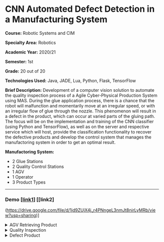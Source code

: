 # CNN Automated Defect Detection in a Manufacturing System

**Course:** Robotic Systems and CIM

**Specialty Area:** Robotics

**Academic Year:** 2020/21

**Semester:** 1st

**Grade:** 20 out of 20

**Technologies Used:** Java, JADE, Lua, Python, Flask, TensorFlow

**Brief Description:** Development of a computer vision solution to automate the quality inspection process of a Agile Cyber-Physical Production System using MAS. During the glue application process, there is a chance that the robot will malfunction and momentarily move at an irregular speed, or with an irregular flow of glue through the nozzle. This phenomenon will result in a defect in the product, which can occur at varied parts of the gluing path. The focus will be on the implementation and training of the CNN classifier (using Python and TensorFlow), as well as on the server and respective service which will host, provide the classification functionality to recover the defective products and develop the control system that manages the manufactoring system in order to get an optimal result.

**Manufactoring System:**
- 2 Glue Stations
- 2 Quality Control Stations
- 1 AGV
- 1 Operator
- 3 Product Types


---

### Demo [[link1](https://drive.google.com/file/d/1JSdFWkzBD3QIEtfiSlMu3TVeNTQ1WA5R/view?usp=sharing)] [[link2]
(https://drive.google.com/file/d/1jd9ZUjX4j_r4PNngeL3nmJt8nirLyMRb/view?usp=sharing)]

<details>
 <summary>AGV Retrieving Product</summary>

![AGVRetrievingProduct](https://user-images.githubusercontent.com/46992334/193138762-8c831039-292f-42e8-94f3-d2f340b009e9.jpg)

</details>

<details>
 <summary>Quality Inspection</summary>

![QualityInspection](https://user-images.githubusercontent.com/46992334/193138745-8fcd6b99-67b6-4dd1-8215-4e9ca36cef56.jpg)

</details>

<details>
 <summary>Defect Product</summary>

![DefectProduct](https://user-images.githubusercontent.com/46992334/193138758-a81261c4-96f1-47a5-b88c-b40f319cf429.jpg)

</details>
